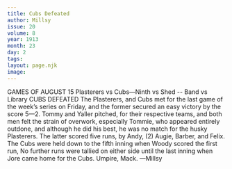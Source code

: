 ```yaml
---
title: Cubs Defeated
author: Millsy
issue: 20
volume: 8
year: 1913
month: 23
day: 2
tags:
layout: page.njk
image:
---
```

GAMES OF AUGUST 15    Plasterers vs Cubs—Ninth vs Shed -- Band vs Library    CUBS DEFEATED The Plasterers, and Cubs met for the last game of the week’s series on Friday, and the former secured an easy victory by the score 5—2. Tommy and Yaller pitched, for their respective teams, and both men felt the strain of overwork, especially Tommie, who appeared entirely outdone, and although he did his best, he was no match for the husky Plasterers. The latter scored five runs, by Andy, (2) Augie, Barber, and Felix. The Cubs were held down to the fifth inning when Woody scored the first run, No further runs were tallied on either side until the last inning when Jore came home for the Cubs. Umpire, Mack. —Millsy 


